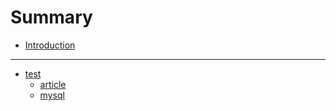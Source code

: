 # Summary

- [Introduction](README.md)

---

- [test](markdowns/test.md)
  - [article](markdowns/article.md)
  - [mysql](markdowns/mysql.md)
